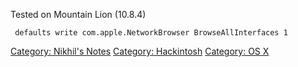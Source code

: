 Tested on Mountain Lion (10.8.4)

` defaults write com.apple.NetworkBrowser BrowseAllInterfaces 1`

[Category: Nikhil's Notes](Category:_Nikhil's_Notes "wikilink")
[Category: Hackintosh](Category:_Hackintosh "wikilink") [Category: OS
X](Category:_OS_X "wikilink")
